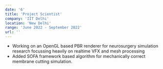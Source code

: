 ```yaml
---
date: '6'
title: 'Project Scientist'
company: 'IIT Delhi'
location: 'New Delhi'
range: 'June 2022 - September 2022'
url: ''
---
```


- Working on an OpenGL based PBR renderer for neurosurgery simulation research focussing heavily on realtime VFX and mesh processing
- Added SOFA framework based algorithm for mechanically correct membrane cutting simulation.
